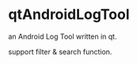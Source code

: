 qtAndroidLogTool
================

an Android Log Tool written in qt.

support filter & search function.
